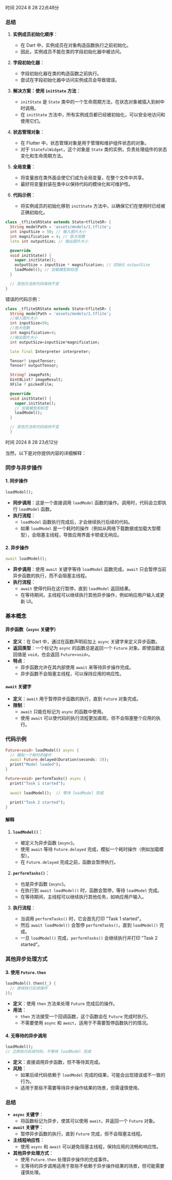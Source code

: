 时间 2024 8 28 22点48分
### 总结

1. **实例成员初始化顺序**：
   - 在 Dart 中，实例成员在对象构造函数执行之前初始化。
   - 因此，实例成员不能在类的字段初始化器中被访问。

2. **字段初始化器**：
   - 字段初始化器在类的构造函数之前执行。
   - 尝试在字段初始化器中访问实例成员会导致错误。

3. **解决方案：使用 `initState` 方法**：
   - `initState` 是 `State` 类中的一个生命周期方法，在状态对象被插入到树中时调用。
   - 在 `initState` 方法中，所有实例成员都已经被初始化，可以安全地访问和使用它们。

4. **状态管理对象**：
   - 在 Flutter 中，状态管理对象是用于管理和维护组件状态的对象。
   - 对于 `StatefulWidget`，这个对象是 `State` 类的实例，负责处理组件的状态变化和生命周期方法。

5. **全局变量**：
   - 将变量放在类外面会使它们成为全局变量，在整个文件中共享。
   - 最好将变量封装在类中以保持代码的模块化和可维护性。

6. **代码示例**：
   - 将实例成员的初始化移到 `initState` 方法中，以确保它们在使用时已经被正确初始化。

```dart
class _tfliteSRState extends State<tfliteSR> {
  String modelPath = 'assets/models/1.tflite';
  int inputSize = 50; // 输入图片大小
  int magnification = 4; // 放大倍数
  late int outputSize; // 输出图片大小

  @override
  void initState() {
    super.initState();
    outputSize = inputSize * magnification; // 初始化 outputSize
    loadModel(); // 加载模型和标签
  }

  // 其他方法和代码保持不变
}
```

错误的代码示例：

```dart
class _tfliteSRState extends State<tfliteSR> {
  String modelPath = 'assets/models/1.tflite';
  //输入图片大小
  int inputSize=50;
  //放大倍数
  int magnification=4;
  //输出图片大小
  int outputSize=inputSize*magnification;

  late final Interpreter interpreter;

  Tensor? inputTensor;
  Tensor? outputTensor;

  String? imagePath;
  Uint8List? imageResult;
  XFile ? pickedFile;

  @override
  void initState() {
    super.initState();
    // 加载模型和标签
    loadModel();
  }

  // 其他方法和代码保持不变
  }
```


时间 2024 8 28 23点12分

当然，以下是对你提供内容的详细解释：

### 同步与异步操作

#### 1. 同步操作
```dart
loadModel();
```
- **同步调用**：这是一个直接调用 `loadModel` 函数的操作。调用时，代码会立即执行 `loadModel` 函数。
- **执行流程**：
  - `loadModel` 函数执行完成后，才会继续执行后续的代码。
  - 如果 `loadModel` 是一个耗时的操作（例如从网络下载数据或加载大型模型），会阻塞主线程，导致应用界面卡顿或无响应。

#### 2. 异步操作
```dart
await loadModel();
```
- **异步调用**：使用 `await` 关键字等待 `loadModel` 函数完成。`await` 只会暂停当前异步函数的执行，而不会阻塞主线程。
- **执行流程**：
  - `await` 使得代码在这行暂停，直到 `loadModel` 返回结果。
  - 在等待期间，主线程可以继续执行其他异步操作，例如响应用户输入或更新 UI。

### 基本概念

#### 异步函数（`async` 关键字）
- **定义**：在 Dart 中，通过在函数声明前加上 `async` 关键字来定义异步函数。
- **返回类型**：一个标记为 `async` 的函数总是返回一个 `Future` 对象。即使函数返回值是 `void`，也会返回 `Future<void>`。
- **特点**：
  - 异步函数允许在其内部使用 `await` 来等待异步操作完成。
  - 异步函数不会阻塞主线程，可以保持应用的响应性。

#### `await` 关键字
- **定义**：`await` 用于暂停异步函数的执行，直到 `Future` 对象完成。
- **限制**：
  - `await` 只能在标记为 `async` 的函数中使用。
  - 使用 `await` 可以使代码的执行流程更加直观，但不会阻塞整个应用的执行。

### 代码示例

```dart
Future<void> loadModel() async {
  // 模拟一个耗时的操作
  await Future.delayed(Duration(seconds: 3));
  print("Model loaded");
}

Future<void> performTasks() async {
  print("Task 1 started");
  
  await loadModel();  // 等待 loadModel 完成
  
  print("Task 2 started");
}
```

#### 解释
1. **`loadModel()`**：
   - 被定义为异步函数 (`async`)。
   - 使用 `await` 等待 `Future.delayed` 完成，模拟一个耗时操作（例如加载模型）。
   - 在 `Future.delayed` 完成之前，函数会暂停执行。

2. **`performTasks()`**：
   - 也是异步函数 (`async`)。
   - 在执行到 `await loadModel()` 时，函数会暂停，等待 `loadModel` 完成。
   - 在等待期间，主线程可以继续执行其他任务，如响应用户输入。

3. **执行流程**：
   - 当调用 `performTasks()` 时，它会首先打印 "Task 1 started"。
   - 然后 `await loadModel()` 会暂停 `performTasks()`，直到 `loadModel()` 完成。
   - 一旦 `loadModel()` 完成，`performTasks()` 会继续执行并打印 "Task 2 started"。

### 其他异步处理方式

#### 3. 使用 `Future.then`
```dart
loadModel().then((_) {
  // 继续执行后续操作
});
```
- **定义**：使用 `then` 方法来处理 `Future` 完成后的操作。
- **用法**：
  - `then` 方法接受一个回调函数，这个函数会在 `Future` 完成时执行。
  - 不需要使用 `async` 和 `await`，适用于不需要暂停函数执行的情况。

#### 4. 无等待的异步调用
```dart
loadModel();
// 立即执行后续代码，不等待 loadModel 完成
```
- **定义**：直接调用异步函数，但不等待其完成。
- **风险**：
  - 如果后续代码依赖于 `loadModel` 完成的结果，可能会出现错误或不一致的行为。
  - 适用于那些不需要等待异步操作结果的场景，但需谨慎使用。

### 总结

- **`async` 关键字**：
  - 将函数标记为异步，使其可以使用 `await`，并返回一个 `Future` 对象。
- **`await` 关键字**：
  - 暂停异步函数的执行，直到 `Future` 完成，但不会阻塞主线程。
- **主线程响应性**：
  - 使用 `async` 和 `await` 可以避免阻塞主线程，保持应用的流畅和响应性。
- **其他异步处理方式**：
  - 使用 `Future.then` 处理异步操作的完成事件。
  - 无等待的异步调用适用于那些不依赖于异步操作结果的场景，但可能需要谨慎处理。